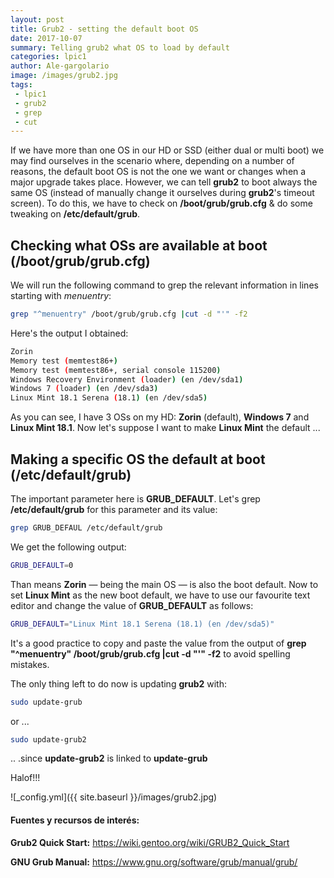 ```yaml
---
layout: post
title: Grub2 - setting the default boot OS 
date: 2017-10-07
summary: Telling grub2 what OS to load by default
categories: lpic1
author: Ale-gargolario
image: /images/grub2.jpg
tags:
 - lpic1
 - grub2
 - grep
 - cut
---
```


If we have more than one OS in our HD or SSD (either dual or multi boot) we may find ourselves in the scenario where, depending on a number of reasons, the default boot OS is not the one we want or changes when a major upgrade takes place. However, we can tell **grub2** to boot always the same OS (instead of manually change it ourselves during **grub2**'s timeout screen). To do this, we have to check on **/boot/grub/grub.cfg** & do some tweaking on **/etc/default/grub**.


## Checking what OSs are available at boot (/boot/grub/grub.cfg)

We will run the following command to grep the relevant information in lines starting with *menuentry*:

```bash
grep "^menuentry" /boot/grub/grub.cfg |cut -d "'" -f2
```
Here's the output I obtained:

```bash
Zorin
Memory test (memtest86+)
Memory test (memtest86+, serial console 115200)
Windows Recovery Environment (loader) (en /dev/sda1)
Windows 7 (loader) (en /dev/sda3)
Linux Mint 18.1 Serena (18.1) (en /dev/sda5)
```
As you can see, I have 3 OSs on my HD: **Zorin** (default), **Windows 7** and **Linux Mint 18.1**. Now let's suppose 
I want to make **Linux Mint** the default ...


## Making a specific OS the default at boot (/etc/default/grub)

The important parameter here is **GRUB_DEFAULT**. Let's grep **/etc/default/grub** for this parameter and its value:

```bash
grep GRUB_DEFAUL /etc/default/grub
```

We get the following output:

```bash
GRUB_DEFAULT=0
```
Than means **Zorin** — being the main OS — is also the boot default. Now to set **Linux Mint** as the new boot default, we
have to use our favourite text editor and change the value of **GRUB_DEFAULT** as follows:

```bash
GRUB_DEFAULT="Linux Mint 18.1 Serena (18.1) (en /dev/sda5)"
```
It's a good practice to copy and paste the value from the output of **grep "^menuentry" /boot/grub/grub.cfg |cut -d "'" -f2**
to avoid spelling mistakes.

The only thing left to do now is updating **grub2** with:

```bash
sudo update-grub
```
or ...

```bash
sudo update-grub2
```
.. .since **update-grub2** is linked to **update-grub**

Halof!!!

![_config.yml]({{ site.baseurl }}/images/grub2.jpg)

#### Fuentes y recursos de interés:

**Grub2 Quick Start:** <https://wiki.gentoo.org/wiki/GRUB2_Quick_Start>

**GNU Grub Manual:** <https://www.gnu.org/software/grub/manual/grub/>
